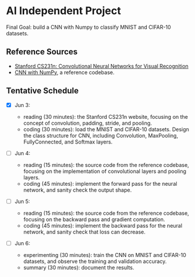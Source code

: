 # AI Independent Project

Final Goal: build a CNN with Numpy to classify MNIST and CIFAR-10 datasets.

## Reference Sources

- [Stanford CS231n: Convolutional Neural Networks for Visual Recognition](https://cs231n.github.io/convolutional-networks/)
- [CNN with NumPy](https://github.com/SkalskiP/ILearnDeepLearning.py/tree/master/01_mysteries_of_neural_networks/06_numpy_convolutional_neural_net), a reference codebase.

## Tentative Schedule

- [X] Jun 3: 
    - reading (30 minutes): the Stanford CS231n website, focusing on the concept of convolution, padding, stride, and pooling.
    - coding (30 minutes): load the MNIST and CIFAR-10 datasets. Design the class structure for CNN, including Convolution, MaxPooling, FullyConnected, and Softmax layers.

- [ ] Jun 4:
    - reading (15 minutes): the source code from the reference codebase, focusing on the implementation of convolutional layers and pooling layers.
    - coding (45 minutes): implement the forward pass for the neural network, and sanity check the output shape.

- [ ] Jun 5:
    - reading (15 minutes): the source code from the reference codebase, focusing on the backward pass and gradient computation.
    - coding (45 minutes): implement the backward pass for the neural network, and sanity check that loss can decrease.

- [ ] Jun 6:
    - experimenting (30 minutes): train the CNN on MNIST and CIFAR-10 datasets, and observe the training and validation accuracy.
    - summary (30 minutes): document the results.